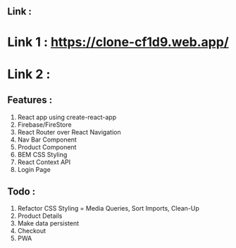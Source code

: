 ## Link :
# Link 1 : https://clone-cf1d9.web.app/
# Link 2 : 

## Features :
1. React app using create-react-app 
2. Firebase/FireStore
3. React Router over React Navigation
4. Nav Bar Component
5. Product Component
6. BEM CSS Styling
7. React Context API
8. Login Page


## Todo :
1. Refactor CSS Styling = Media Queries, Sort Imports, Clean-Up
2. Product Details
3. Make data persistent
4. Checkout
5. PWA
